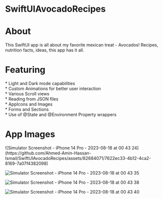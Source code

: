 # SwiftUIAvocadoRecipes

<h1> About </h1>
This SwiftUI app is all about my favorite mexican treat - Avocados! Recipes, nutrition facts, ideas, this app has it all.

<h1> Featuring </h1>
* Light and Dark mode capabilities <br>
* Custom Animations for better user interaction <br>
* Various Scroll views <br>
* Reading from JSON files <br>
* AppIcons and Images <br>
* Forms and Sections <br>
* Use of @State and @Environment Property wrappers <br>

<h1> App Images </h1>
![Simulator Screenshot - iPhone 14 Pro - 2023-08-18 at 00 43 24](https://github.com/Ahmed-Amin-Hassan-Ismail/SwiftUIAvocadoRecipes/assets/82684071/7622ec33-4b12-4ca2-8169-7a07f4382098)


![Simulator Screenshot - iPhone 14 Pro - 2023-08-18 at 00 43 35](https://github.com/Ahmed-Amin-Hassan-Ismail/SwiftUIAvocadoRecipes/assets/82684071/a622eead-a271-4b6f-902b-f410094d42bf)


![Simulator Screenshot - iPhone 14 Pro - 2023-08-18 at 00 43 38](https://github.com/Ahmed-Amin-Hassan-Ismail/SwiftUIAvocadoRecipes/assets/82684071/e665ba49-9485-45f6-a945-1ca7cea661af)

![Simulator Screenshot - iPhone 14 Pro - 2023-08-18 at 00 43 40](https://github.com/Ahmed-Amin-Hassan-Ismail/SwiftUIAvocadoRecipes/assets/82684071/724b594c-fc4d-4e40-be86-d99b9cba731f)



